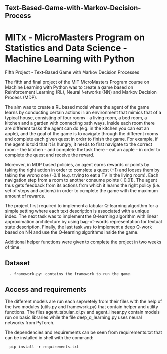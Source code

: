 ## Text-Based-Game-with-Markov-Decision-Process

# MITx - MicroMasters Program on Statistics and Data Science - Machine Learning with Python

Fifth Project - Text-Based Game with Markov Decision Processes

The fifth and final project of the MIT MicroMasters Program course on Machine Learning with Python was to create
a game based on Reinforcement Learning (RL), Neural Networks (NN) and Markov Decision Process (MDP).

The aim was to create a RL based model where the agent of the game learns by conducting certain actions in an environment that mimics
that of a typical house, consisting of four rooms - a living room, a bed room, a kitchen and a garden with connecting path ways.
Inside each room there are different tasks the agent can do (e.g. in the kitchen you can eat an apple), and the goal of the game
is to navigate through the different rooms and complete each given quest in order to finish the game. For example, if the agent is told
that it is hungry, it needs to first navigate to the correct room - the kitchen - and complete the task there - eat an apple - in order
to complete the quest and receive the reward.

Moreover, in MDP based policies, an agent earns rewards or points by taking the right action in order to complete a quest (+1) and
looses them by taking the wrong one (-0.1) (e.g. trying to eat a TV in the living room). Each navigation step from a room to another
consume points (-0.01). The agent thus gets feedback from its actions from which it learns the right policy (i.e. set of steps and actions)
in order to complete the game with the maximum amount of rewards.

The project first required to implement a tabular Q-learning algorithm for a simple setting where each text description is associated with
a unique index. The next task was to implement the Q-learning algorithm with linear approximation architecture by using bag-of-words
representation for textual state description. Finally, the last task was to implement a deep Q-work based on NN and use the Q-learning
algorithms inside the game.

Additional helper functions were given to complete the project in two weeks of time.

## Dataset

      - framework.py: contains the framework to run the game.

## Access and requirements

The different models are run each separetely from their files with the help of the two modules (utils.py and framework.py) that contain helper and utility functions. The files agent_tabular_ql.py and agent_linear.py contain models run on basic libraries while the file deep_q_learning.py uses neural networks from PyTorch. 

The dependencies and requirements can be seen from requirements.txt that can be installed in shell with the command:

      pip install -r requirements.txt

